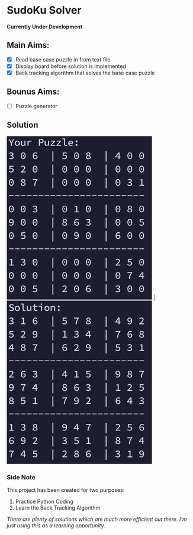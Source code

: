 # SudoKu Solver
	
**Currently Under Development**

## Main Aims:
- [x] Read base case puzzle in from text file
- [x] Display board before solution is implemented
- [x] Back tracking algorithm that solves the base case puzzle

## Bounus Aims:
- [ ] Puzzle generator

## Solution
![Displayed Puzzle](imgs/Loaded_Puzzle.png) | ![Solved Puzzle](imgs/Solved_Puzzle.png)

### Side Note
This project has been created for two purposes:
1. Practice Python Coding
2. Learn the Back Tracking Algorithm

_There are plenty of solutions which are much more efficient out there. I'm just using this as a learning opportunity._

